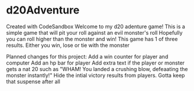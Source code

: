 # d20Adventure
Created with CodeSandbox
Welcome to my d20 adenture game! This is a simple game that will pit your roll against an evil monster's roll
Hopefully you can roll higher than the monster and win!
This game has 1 of three results. Either you win, lose or tie with the monster

Planned changes for this project:
Add a win counter for player and computer
Add an hp bar for player
Add extra text if the player or monster gets a nat 20 such as "WHAM! You landed a crushing blow, defeaating the monster instantly!"
Hide the intial victory results from players. Gotta keep that suspense after all

